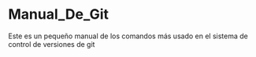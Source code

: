 # Manual_De_Git
Este es un pequeño manual de los comandos más usado en el sistema de control de versiones de git 
